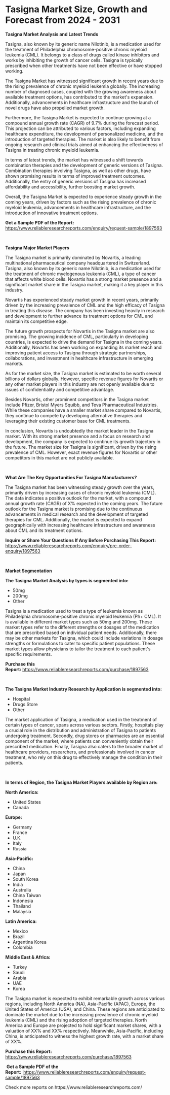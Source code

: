 <p><h1>Tasigna Market Size, Growth and Forecast from 2024 - 2031</h1></p><p><strong>Tasigna Market Analysis and Latest Trends</strong></p>
<p><p>Tasigna, also known by its generic name Nilotinib, is a medication used for the treatment of Philadelphia chromosome-positive chronic myeloid leukemia (CML). It belongs to a class of drugs called kinase inhibitors and works by inhibiting the growth of cancer cells. Tasigna is typically prescribed when other treatments have not been effective or have stopped working.</p><p>The Tasigna Market has witnessed significant growth in recent years due to the rising prevalence of chronic myeloid leukemia globally. The increasing number of diagnosed cases, coupled with the growing awareness about available treatment options, has contributed to the market's expansion. Additionally, advancements in healthcare infrastructure and the launch of novel drugs have also propelled market growth.</p><p>Furthermore, the Tasigna Market is expected to continue growing at a compound annual growth rate (CAGR) of 9.7% during the forecast period. This projection can be attributed to various factors, including expanding healthcare expenditure, the development of personalized medicine, and the introduction of targeted therapies. The market is also likely to benefit from ongoing research and clinical trials aimed at enhancing the effectiveness of Tasigna in treating chronic myeloid leukemia.</p><p>In terms of latest trends, the market has witnessed a shift towards combination therapies and the development of generic versions of Tasigna. Combination therapies involving Tasigna, as well as other drugs, have shown promising results in terms of improved treatment outcomes. Additionally, the entry of generic versions of Tasigna has increased affordability and accessibility, further boosting market growth.</p><p>Overall, the Tasigna Market is expected to experience steady growth in the coming years, driven by factors such as the rising prevalence of chronic myeloid leukemia, advancements in healthcare infrastructure, and the introduction of innovative treatment options.</p></p>
<p><strong>Get a Sample PDF of the Report:&nbsp;</strong> <a href="https://www.reliableresearchreports.com/enquiry/request-sample/1897563">https://www.reliableresearchreports.com/enquiry/request-sample/1897563</a></p>
<p>&nbsp;</p>
<p><strong>Tasigna Major Market Players</strong></p>
<p><p>The Tasigna market is primarily dominated by Novartis, a leading multinational pharmaceutical company headquartered in Switzerland. Tasigna, also known by its generic name Nilotinib, is a medication used for the treatment of chronic myelogenous leukemia (CML), a type of cancer that affects white blood cells. Novartis has a strong market presence and a significant market share in the Tasigna market, making it a key player in this industry.</p><p>Novartis has experienced steady market growth in recent years, primarily driven by the increasing prevalence of CML and the high efficacy of Tasigna in treating this disease. The company has been investing heavily in research and development to further advance its treatment options for CML and maintain its competitive edge.</p><p>The future growth prospects for Novartis in the Tasigna market are also promising. The growing incidence of CML, particularly in developing countries, is expected to drive the demand for Tasigna in the coming years. Additionally, Novartis has been working on expanding its market reach and improving patient access to Tasigna through strategic partnerships, collaborations, and investment in healthcare infrastructure in emerging markets.</p><p>As for the market size, the Tasigna market is estimated to be worth several billions of dollars globally. However, specific revenue figures for Novartis or any other market players in this industry are not openly available due to issues of confidentiality and competitive advantage.</p><p>Besides Novartis, other prominent competitors in the Tasigna market include Pfizer, Bristol Myers Squibb, and Teva Pharmaceutical Industries. While these companies have a smaller market share compared to Novartis, they continue to compete by developing alternative therapies and leveraging their existing customer base for CML treatments.</p><p>In conclusion, Novartis is undoubtedly the market leader in the Tasigna market. With its strong market presence and a focus on research and development, the company is expected to continue its growth trajectory in the future. The market size for Tasigna is significant, driven by the rising prevalence of CML. However, exact revenue figures for Novartis or other competitors in this market are not publicly available.</p></p>
<p>&nbsp;</p>
<p><strong>What Are The Key Opportunities For Tasigna Manufacturers?</strong></p>
<p><p>The Tasigna market has been witnessing steady growth over the years, primarily driven by increasing cases of chronic myeloid leukemia (CML). The data indicates a positive outlook for the market, with a compound annual growth rate (CAGR) of X% expected in the coming years. The future outlook for the Tasigna market is promising due to the continuous advancements in medical research and the development of targeted therapies for CML. Additionally, the market is expected to expand geographically with increasing healthcare infrastructure and awareness about CML and its treatment options.</p></p>
<p><strong>Inquire or Share Your Questions If Any Before Purchasing This Report:</strong> <a href="https://www.reliableresearchreports.com/enquiry/pre-order-enquiry/1897563">https://www.reliableresearchreports.com/enquiry/pre-order-enquiry/1897563</a></p>
<p>&nbsp;</p>
<p><strong>Market Segmentation</strong></p>
<p><strong>The Tasigna Market Analysis by types is segmented into:</strong></p>
<p><ul><li>50mg</li><li>200mg</li><li>Other</li></ul></p>
<p><p>Tasigna is a medication used to treat a type of leukemia known as Philadelphia chromosome-positive chronic myeloid leukemia (Ph+ CML). It is available in different market types such as 50mg and 200mg. These market types refer to the different strengths or dosages of the medication that are prescribed based on individual patient needs. Additionally, there may be other markets for Tasigna, which could include variations in dosage strengths or formulations to cater to specific patient populations. These market types allow physicians to tailor the treatment to each patient's specific requirements.</p></p>
<p><strong>Purchase this Report:&nbsp;</strong><a href="https://www.reliableresearchreports.com/purchase/1897563">https://www.reliableresearchreports.com/purchase/1897563</a></p>
<p>&nbsp;</p>
<p><strong>The Tasigna Market Industry Research by Application is segmented into:</strong></p>
<p><ul><li>Hospital</li><li>Drugs Store</li><li>Other</li></ul></p>
<p><p>The market application of Tasigna, a medication used in the treatment of certain types of cancer, spans across various sectors. Firstly, hospitals play a crucial role in the distribution and administration of Tasigna to patients undergoing treatment. Secondly, drug stores or pharmacies are an essential component of the market, where patients can conveniently obtain their prescribed medication. Finally, Tasigna also caters to the broader market of healthcare providers, researchers, and professionals involved in cancer treatment, who rely on this drug to effectively manage the condition in their patients.</p></p>
<p>&nbsp;</p>
<p><strong>In terms of Region, the Tasigna Market Players available by Region are:</strong></p>
<p>
    <p> <strong> North America: </strong>
        <ul>
            <li>United States</li>
            <li>Canada</li>
        </ul>
        </p> 
    <p> <strong> Europe: </strong>
        <ul>
            <li>Germany</li>
            <li>France</li>
            <li>U.K.</li>
            <li>Italy</li>
            <li>Russia</li>
        </ul>
        </p> 
    <p> <strong> Asia-Pacific: </strong>
        <ul>
            <li>China</li>
            <li>Japan</li>
            <li>South Korea</li>
            <li>India</li>
            <li>Australia</li>
            <li>China Taiwan</li>
            <li>Indonesia</li>
            <li>Thailand</li>
            <li>Malaysia</li>
        </ul>
        </p> 
    <p> <strong> Latin America: </strong>
        <ul>
            <li>Mexico</li>
            <li>Brazil</li>
            <li>Argentina Korea</li>
            <li>Colombia</li>
        </ul>
        </p> 
    <p> <strong> Middle East & Africa: </strong>
        <ul>
            <li>Turkey</li>
            <li>Saudi</li>
            <li>Arabia</li>
            <li>UAE</li>
            <li>Korea</li>
        </ul>
    </p>
    </p>
<p><p>The Tasigna market is expected to exhibit remarkable growth across various regions, including North America (NA), Asia-Pacific (APAC), Europe, the United States of America (USA), and China. These regions are anticipated to dominate the market due to the increasing prevalence of chronic myeloid leukemia (CML) and the rising adoption of targeted therapies. North America and Europe are projected to hold significant market shares, with a valuation of XX% and XX% respectively. Meanwhile, Asia-Pacific, including China, is anticipated to witness the highest growth rate, with a market share of XX%.</p></p>
<p><strong>Purchase this Report: </strong><a href="https://www.reliableresearchreports.com/purchase/1897563">https://www.reliableresearchreports.com/purchase/1897563</a></p>
<p>&nbsp;<strong>Get a Sample PDF of the Report:&nbsp;&nbsp;</strong><a href="https://www.reliableresearchreports.com/enquiry/request-sample/1897563">https://www.reliableresearchreports.com/enquiry/request-sample/1897563</a></p>
<p><strong></strong></p>
<p>Check more reports on https://www.reliableresearchreports.com/</p>